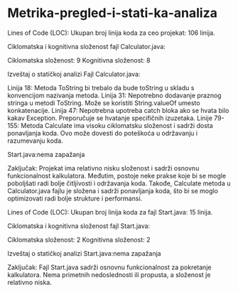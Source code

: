 # Metrika-pregled-i-stati-ka-analiza

Lines of Code (LOC):
Ukupan broj linija koda za ceo projekat: 106 linija.

Ciklomatska i kognitivna složenost fajl Calculator.java:

Ciklomatska složenost: 9
Kognitivna složenost: 8

Izveštaj o statičkoj analizi Fajl Calculator.java:

Linija 18: Metoda ToString bi trebalo da bude toString u skladu s konvencijom nazivanja metoda.
Linija 31: Nepotrebno dodavanje praznog stringa u metodi ToString. Može se koristiti String.valueOf umesto konkatenacije.
Linija 47: Nepotrebna upotreba catch bloka ako se hvata bilo kakav Exception. Preporučuje se hvatanje specifičnih izuzetaka.
Linije 79-155: Metoda Calculate ima visoku ciklomatsku složenost i sadrži dosta ponavljanja koda. Ovo može dovesti do poteškoća u održavanju i razumevanju koda.

Start.java:nema zapažanja

Zaključak:
Projekat ima relativno nisku složenost i sadrži osnovnu funkcionalnost kalkulatora. Međutim, postoje neke prakse koje bi se mogle poboljšati radi bolje čitljivosti i održavanja koda. Takođe, Calculate metoda u Calculator.java fajlu je složena i sadrži ponavljanja koda, što bi se moglo optimizovati radi bolje strukture i performansi.

Lines of Code (LOC):
Ukupan broj linija koda za fajl Start.java: 15 linija.

Ciklomatska i kognitivna složenost fajl Start.java:

Ciklomatska složenost: 2
Kognitivna složenost: 2

Izveštaj o statičkoj analizi Start.java:nema zapažanja

Zaključak:
Fajl Start.java sadrži osnovnu funkcionalnost za pokretanje kalkulatora. Nema primetnih nedoslednosti ili propusta, a složenost je relativno niska.











